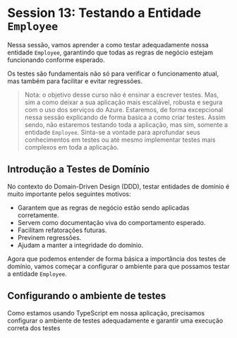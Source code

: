 # Session 13: Testando a Entidade `Employee`

Nessa sessão, vamos aprender a como testar adequadamente nossa entidade `Employee`, garantindo que todas as regras de negócio estejam funcionando conforme esperado.

Os testes são fundamentais não só para verificar o funcionamento atual, mas também para facilitar e evitar regressões.

> Nota: o objetivo desse curso não é ensinar a escrever testes. Mas, sim a como deixar a sua aplicação mais escalável, robusta e segura com o uso dos serviços do Azure. Estaremos, de forma excepcional nessa sessão explicando de forma basica a como criar testes. Assim sendo, não estaremos testando toda a aplicação, mas sim, somente a entidade `Employee`. Sinta-se a vontade para aprofundar seus conhecimentos em testes ou até mesmo implementar testes mais complexos em toda a aplicação.

## Introdução a Testes de Domínio

No contexto do Domain-Driven Design (DDD), testar entidades de domínio é muito importante pelos seguintes motivos:

- Garantem que as regras de negócio estão sendo aplicadas corretamente.
- Servem como documentação viva do comportamento esperado.
- Facilitam refatorações futuras.
- Previnem regressões.
- Ajudam a manter a integridade do domínio.

Agora que podemos entender de forma básica a importância dos testes de domínio, vamos começar a configurar o ambiente para que possamos testar a entidade `Employee`.

## Configurando o ambiente de testes

Como estamos usando TypeScript em nossa aplicação, precisamos configurar o ambiente de testes adequadamente e garantir uma execução correta dos testes

